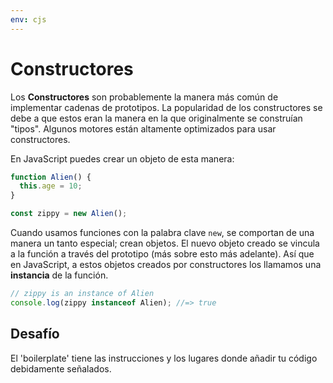 ```yaml
---
env: cjs
---
```


# Constructores

Los __Constructores__ son probablemente la manera más común de implementar
cadenas de prototipos. La popularidad de los constructores se debe a que estos
eran la manera en la que originalmente se construían "tipos".
Algunos motores están altamente optimizados para usar constructores.

En JavaScript puedes crear un objeto de esta manera:

```js
function Alien() {
  this.age = 10;
}

const zippy = new Alien();
```

Cuando usamos funciones con la palabra clave `new`, se comportan de una manera
un tanto especial; crean objetos. El nuevo objeto creado se vincula a la función
a través del prototipo (más sobre esto más adelante). Así que en JavaScript, a
estos objetos creados por constructores los llamamos una __instancia__ de la
función.

```js
// zippy is an instance of Alien
console.log(zippy instanceof Alien); //=> true
```

## Desafío

El 'boilerplate' tiene las instrucciones y los
lugares donde añadir tu código debidamente señalados.

